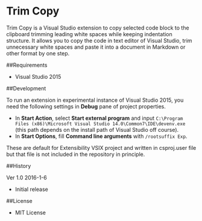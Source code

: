 ﻿Trim Copy
=========

Trim Copy is a Visual Studio extension to copy selected code block to the clipboard trimming leading white spaces while keeping indentation structure. It allows you to copy the code in text editor of Visual Studio, trim unnecessary white spaces and paste it into a document in Markdown or other format by one step.

##Requirements

 * Visual Studio 2015

##Development

To run an extension in experimental instance of Visual Studio 2015, you need the following settings in __Debug__ pane of project properties.

 - In __Start Action__, select __Start external program__ and input `C:\Program Files (x86)\Microsoft Visual Studio 14.0\Common7\IDE\devenv.exe` (this path depends on the install path of Visual Studio off course).
 - In __Start Options__, fill __Command line arguments__ with `/rootsuffix Exp`.

These are default for Extensibility VSIX project and written in csproj.user file but that file is not included in the repository in principle.

##History

Ver 1.0 2016-1-6

 - Initial release

##License

 - MIT License